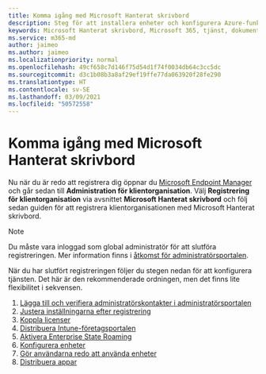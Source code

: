 ```yaml
---
title: Komma igång med Microsoft Hanterat skrivbord
description: Steg för att installera enheter och konfigurera Azure-funktioner så att de fungerar med tjänsten
keywords: Microsoft Hanterat skrivbord, Microsoft 365, tjänst, dokumentation
ms.service: m365-md
author: jaimeo
ms.author: jaimeo
ms.localizationpriority: normal
ms.openlocfilehash: 49cf658c7d146f75d54d1f74f0034db64c3cc5dc
ms.sourcegitcommit: d3c1b08b3a8af29ef19ffe77da063920f28fe290
ms.translationtype: HT
ms.contentlocale: sv-SE
ms.lasthandoff: 03/09/2021
ms.locfileid: "50572558"
---
```

# <a name="get-started-with-microsoft-managed-desktop"></a>Komma igång med Microsoft Hanterat skrivbord

Nu när du är redo att registrera dig öppnar du [Microsoft Endpoint Manager](https://endpoint.microsoft.com/) och går sedan till **Administration för klientorganisation**. Välj **Registrering för klientorganisation** via avsnittet **Microsoft Hanterat skrivbord** och följ sedan guiden för att registrera klientorganisationen med Microsoft Hanterat skrivbord.

> [!NOTE]
> Du måste vara inloggad som global administratör för att slutföra registreringen. Mer information finns i [åtkomst för administratörsportalen](access-admin-portal.md).

När du har slutfört registreringen följer du stegen nedan för att konfigurera tjänsten. Det här är den rekommenderade ordningen, men det finns lite flexibilitet i sekvensen. 

1. [Lägga till och verifiera administratörskontakter i administratörsportalen](add-admin-contacts.md)
2. [Justera inställningarna efter registrering](conditional-access.md)
3. [Koppla licenser](assign-licenses.md)
4. [Distribuera Intune-företagsportalen](company-portal.md)
5. [Aktivera Enterprise State Roaming](enterprise-state-roaming.md)
6. [Konfigurera enheter](set-up-devices.md)
7. [Gör användarna redo att använda enheter](get-started-devices.md)
8. [Distribuera appar](deploy-apps.md)
